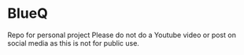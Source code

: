 # BlueQ
Repo for personal project
Please do not do a Youtube video or post on social media as this is not for public use.
